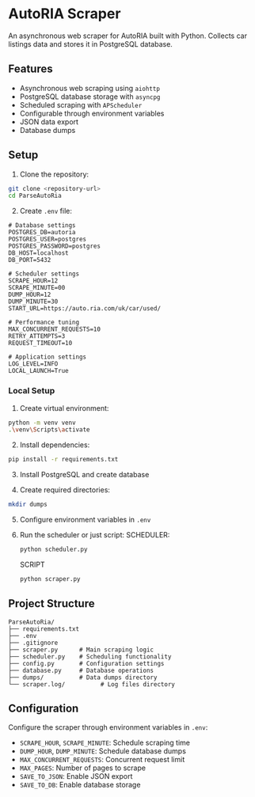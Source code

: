 # AutoRIA Scraper

An asynchronous web scraper for AutoRIA built with Python. Collects car listings data and stores it in PostgreSQL database.

## Features

- Asynchronous web scraping using `aiohttp`
- PostgreSQL database storage with `asyncpg`
- Scheduled scraping with `APScheduler`
- Configurable through environment variables
- JSON data export
- Database dumps

## Setup

1. Clone the repository:
```bash
git clone <repository-url>
cd ParseAutoRia
```

2. Create `.env` file:
```properties
# Database settings
POSTGRES_DB=autoria
POSTGRES_USER=postgres
POSTGRES_PASSWORD=postgres
DB_HOST=localhost
DB_PORT=5432

# Scheduler settings
SCRAPE_HOUR=12
SCRAPE_MINUTE=00
DUMP_HOUR=12
DUMP_MINUTE=30
START_URL=https://auto.ria.com/uk/car/used/

# Performance tuning
MAX_CONCURRENT_REQUESTS=10
RETRY_ATTEMPTS=3
REQUEST_TIMEOUT=10

# Application settings
LOG_LEVEL=INFO
LOCAL_LAUNCH=True
```

### Local Setup

1. Create virtual environment:
```bash
python -m venv venv
.\venv\Scripts\activate
```

2. Install dependencies:
```bash
pip install -r requirements.txt
```

3. Install PostgreSQL and create database

4. Create required directories:
```bash
mkdir dumps
```

5. Configure environment variables in `.env`

6. Run the scheduler or just script:
    SCHEDULER:
    ```bash
    python scheduler.py
    ```
    SCRIPT 
    ```bash
    python scraper.py
    ```

## Project Structure

```
ParseAutoRia/
├── requirements.txt
├── .env
├── .gitignore
├── scraper.py      # Main scraping logic
├── scheduler.py    # Scheduling functionality
├── config.py       # Configuration settings
├── database.py     # Database operations
├── dumps/          # Data dumps directory
└── scraper.log/          # Log files directory
```

## Configuration

Configure the scraper through environment variables in `.env`:

- `SCRAPE_HOUR`, `SCRAPE_MINUTE`: Schedule scraping time
- `DUMP_HOUR`, `DUMP_MINUTE`: Schedule database dumps
- `MAX_CONCURRENT_REQUESTS`: Concurrent request limit
- `MAX_PAGES`: Number of pages to scrape
- `SAVE_TO_JSON`: Enable JSON export
- `SAVE_TO_DB`: Enable database storage

